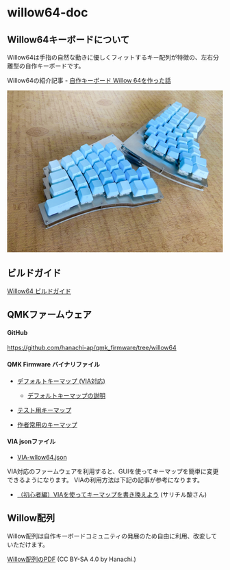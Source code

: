 # willow64-doc

## Willow64キーボードについて

Willow64は手指の自然な動きに優しくフィットするキー配列が特徴の、左右分離型の自作キーボードです。


Willow64の紹介記事 - [自作キーボード Willow 64を作った話](https://coal.hatenablog.com/entry/2020/12/04/231923)

  <img src="img/img00.jpg" alt="Willow64" title="willow64 keyboard">


## ビルドガイド

 [Willow64 ビルドガイド](buildguide-willow64-r2.md)  


## QMKファームウェア

#### GitHub
  
  https://github.com/hanachi-ap/qmk_firmware/tree/willow64


#### QMK Firmware バイナリファイル

  - [デフォルトキーマップ (VIA対応)](https://github.com/hanachi-ap/willow64-doc/releases/download/rev2.3.1/willow_willow64_via_default.hex)


    -  [デフォルトキーマップの説明](./default-keymap.md)


  - [テスト用キーマップ](https://github.com/hanachi-ap/willow64-doc/releases/download/rev2.3.1/willow_willow64_buildtest.hex)


  - [作者常用のキーマップ](https://github.com/hanachi-ap/willow64-doc/releases/download/rev2.3.1/willow_willow64_via_hanachi.hex)

#### VIA jsonファイル

  - [VIA-wllow64.json](https://github.com/hanachi-ap/willow64-doc/releases/download/rev2.3.1/VIA_keymap_wllow64.json)

VIA対応のファームウェアを利用すると、GUIを使ってキーマップを簡単に変更できるようになります。
VIAの利用方法は下記の記事が参考になります。
   
  - [（初心者編）VIAを使ってキーマップを書き換えよう](https://salicylic-acid3.hatenablog.com/entry/via-manual) (サリチル酸さん)


## Willow配列

Willow配列は自作キーボードコミュニティの発展のため自由に利用、改変していただけます。

 [Willow配列のPDF](https://github.com/hanachi-ap/willow64-doc/blob/main/img/willow_layout_v1.pdf)  (CC BY-SA 4.0 by Hanachi.)




